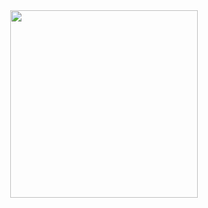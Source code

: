 <div id="header" align="center">
  <img src=https://media.giphy.com/media/GjNiBbczpWmxXePb6l/giphy.gif width=300"/>
</div>
